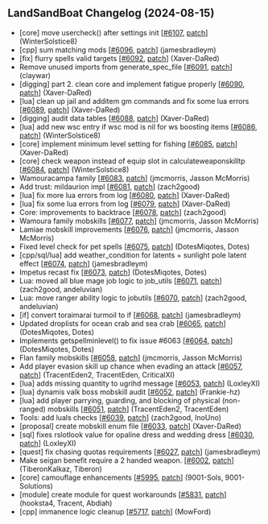 ## LandSandBoat Changelog (2024-08-15)
- [core] move usercheck() after settings init [[#6107](https://github.com/LandSandBoat/server/pull/6107), [patch](https://github.com/LandSandBoat/server/pull/6107.patch)] (WinterSolstice8)
- [cpp] sum matching mods [[#6096](https://github.com/LandSandBoat/server/pull/6096), [patch](https://github.com/LandSandBoat/server/pull/6096.patch)] (jamesbradleym)
- [fix] flurry spells valid targets [[#6092](https://github.com/LandSandBoat/server/pull/6092), [patch](https://github.com/LandSandBoat/server/pull/6092.patch)] (Xaver-DaRed)
- Remove unused imports from generate_spec_file [[#6091](https://github.com/LandSandBoat/server/pull/6091), [patch](https://github.com/LandSandBoat/server/pull/6091.patch)] (claywar)
- [digging] part 2. clean core and implement fatigue properly [[#6090](https://github.com/LandSandBoat/server/pull/6090), [patch](https://github.com/LandSandBoat/server/pull/6090.patch)] (Xaver-DaRed)
- [lua] clean up jail and additem gm commands and fix some lua errors [[#6089](https://github.com/LandSandBoat/server/pull/6089), [patch](https://github.com/LandSandBoat/server/pull/6089.patch)] (Xaver-DaRed)
- [digging] audit data tables [[#6088](https://github.com/LandSandBoat/server/pull/6088), [patch](https://github.com/LandSandBoat/server/pull/6088.patch)] (Xaver-DaRed)
- [lua] add new wsc entry if wsc mod is nil for ws boosting items [[#6086](https://github.com/LandSandBoat/server/pull/6086), [patch](https://github.com/LandSandBoat/server/pull/6086.patch)] (WinterSolstice8)
- [core] implement minimum level setting for fishing [[#6085](https://github.com/LandSandBoat/server/pull/6085), [patch](https://github.com/LandSandBoat/server/pull/6085.patch)] (Xaver-DaRed)
- [core] check weapon instead of equip slot in calculateweaponskilltp [[#6084](https://github.com/LandSandBoat/server/pull/6084), [patch](https://github.com/LandSandBoat/server/pull/6084.patch)] (WinterSolstice8)
- Wamouracampa family [[#6083](https://github.com/LandSandBoat/server/pull/6083), [patch](https://github.com/LandSandBoat/server/pull/6083.patch)] (jmcmorris, Jasson McMorris)
- Add trust: mildaurion impl [[#6081](https://github.com/LandSandBoat/server/pull/6081), [patch](https://github.com/LandSandBoat/server/pull/6081.patch)] (zach2good)
- [lua] fix more lua errors from log [[#6080](https://github.com/LandSandBoat/server/pull/6080), [patch](https://github.com/LandSandBoat/server/pull/6080.patch)] (Xaver-DaRed)
- [lua] fix some lua errors from log [[#6079](https://github.com/LandSandBoat/server/pull/6079), [patch](https://github.com/LandSandBoat/server/pull/6079.patch)] (Xaver-DaRed)
- Core: improvements to backtrace [[#6078](https://github.com/LandSandBoat/server/pull/6078), [patch](https://github.com/LandSandBoat/server/pull/6078.patch)] (zach2good)
- Wamoura family mobskills [[#6077](https://github.com/LandSandBoat/server/pull/6077), [patch](https://github.com/LandSandBoat/server/pull/6077.patch)] (jmcmorris, Jasson McMorris)
- Lamiae mobskill improvements [[#6076](https://github.com/LandSandBoat/server/pull/6076), [patch](https://github.com/LandSandBoat/server/pull/6076.patch)] (jmcmorris, Jasson McMorris)
- Fixed level check for pet spells [[#6075](https://github.com/LandSandBoat/server/pull/6075), [patch](https://github.com/LandSandBoat/server/pull/6075.patch)] (DotesMiqotes, Dotes)
- [cpp/sql/lua] add weather_condition for latents + sunlight pole latent effect [[#6074](https://github.com/LandSandBoat/server/pull/6074), [patch](https://github.com/LandSandBoat/server/pull/6074.patch)] (jamesbradleym)
- Impetus recast fix [[#6073](https://github.com/LandSandBoat/server/pull/6073), [patch](https://github.com/LandSandBoat/server/pull/6073.patch)] (DotesMiqotes, Dotes)
- Lua: moved all blue mage job logic to job_utils [[#6071](https://github.com/LandSandBoat/server/pull/6071), [patch](https://github.com/LandSandBoat/server/pull/6071.patch)] (zach2good, andeluvian)
- Lua: move ranger ability logic to jobutils [[#6070](https://github.com/LandSandBoat/server/pull/6070), [patch](https://github.com/LandSandBoat/server/pull/6070.patch)] (zach2good, andeluvian)
- [if] convert toraimarai turmoil to if [[#6068](https://github.com/LandSandBoat/server/pull/6068), [patch](https://github.com/LandSandBoat/server/pull/6068.patch)] (jamesbradleym)
- Updated droplists for ocean crab and sea crab [[#6065](https://github.com/LandSandBoat/server/pull/6065), [patch](https://github.com/LandSandBoat/server/pull/6065.patch)] (DotesMiqotes, Dotes)
- Implements getspellminlevel() to fix issue #6063 [[#6064](https://github.com/LandSandBoat/server/pull/6064), [patch](https://github.com/LandSandBoat/server/pull/6064.patch)] (DotesMiqotes, Dotes)
- Flan family mobskills [[#6058](https://github.com/LandSandBoat/server/pull/6058), [patch](https://github.com/LandSandBoat/server/pull/6058.patch)] (jmcmorris, Jasson McMorris)
- Add player evasion skill up chance when evading an attack [[#6057](https://github.com/LandSandBoat/server/pull/6057), [patch](https://github.com/LandSandBoat/server/pull/6057.patch)] (TracentEden2, TracentEden, CriticalXI)
- [lua] adds missing quantity to ugrihd message [[#6053](https://github.com/LandSandBoat/server/pull/6053), [patch](https://github.com/LandSandBoat/server/pull/6053.patch)] (LoxleyXI)
- [lua] dynamis valk boss mobskill audit [[#6052](https://github.com/LandSandBoat/server/pull/6052), [patch](https://github.com/LandSandBoat/server/pull/6052.patch)] (Frankie-hz)
- [lua] add player parrying, guarding, and blocking of physical (non-ranged) mobskills [[#6051](https://github.com/LandSandBoat/server/pull/6051), [patch](https://github.com/LandSandBoat/server/pull/6051.patch)] (TracentEden2, TracentEden)
- Tools: add luals checks [[#6039](https://github.com/LandSandBoat/server/pull/6039), [patch](https://github.com/LandSandBoat/server/pull/6039.patch)] (zach2good, InoUno)
- [proposal] create mobskill enum file [[#6033](https://github.com/LandSandBoat/server/pull/6033), [patch](https://github.com/LandSandBoat/server/pull/6033.patch)] (Xaver-DaRed)
- [sql] fixes rslotlook value for opaline dress and wedding dress [[#6030](https://github.com/LandSandBoat/server/pull/6030), [patch](https://github.com/LandSandBoat/server/pull/6030.patch)] (LoxleyXI)
- [quest] fix chasing quotas requirements [[#6027](https://github.com/LandSandBoat/server/pull/6027), [patch](https://github.com/LandSandBoat/server/pull/6027.patch)] (jamesbradleym)
- Make seigan benefit require a 2 handed weapon. [[#6002](https://github.com/LandSandBoat/server/pull/6002), [patch](https://github.com/LandSandBoat/server/pull/6002.patch)] (TiberonKalkaz, Tiberon)
- [core] camouflage enhancements [[#5995](https://github.com/LandSandBoat/server/pull/5995), [patch](https://github.com/LandSandBoat/server/pull/5995.patch)] (9001-Sols, 9001-Solutions)
- [module] create module for quest workarounds [[#5831](https://github.com/LandSandBoat/server/pull/5831), [patch](https://github.com/LandSandBoat/server/pull/5831.patch)] (hooksta4, Tracent, Abdiah)
- [cpp] immanence logic cleanup [[#5717](https://github.com/LandSandBoat/server/pull/5717), [patch](https://github.com/LandSandBoat/server/pull/5717.patch)] (MowFord)

